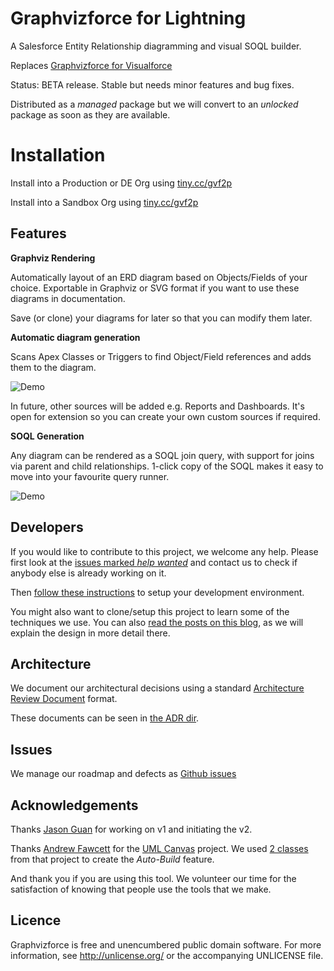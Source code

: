 # Graphvizforce for Lightning

A Salesforce Entity Relationship diagramming and visual SOQL builder.

Replaces [Graphvizforce for Visualforce](http://stevebuik.github.io/GraphVizForce)

Status: BETA release. Stable but needs minor features and bug fixes.

Distributed as a *managed* package but we will convert to an *unlocked* package as soon as they are available.

# Installation

Install into a Production or DE Org using [tiny.cc/gvf2p](https://tiny.cc/gvf2p)

Install into a Sandbox Org using [tiny.cc/gvf2p](https://tiny.cc/gvf2t)

## Features

**Graphviz Rendering**

Automatically layout of an ERD diagram based on Objects/Fields of your choice.
Exportable in Graphviz or SVG format if you want to use these diagrams in documentation.

Save (or clone) your diagrams for later so that you can modify them later.

**Automatic diagram generation**

Scans Apex Classes or Triggers to find Object/Field references and adds them to the diagram.

![Demo](doc/assets/auto-build-demo.gif)

In future, other sources will be added e.g. Reports and Dashboards.
It's open for extension so you can create your own custom sources if required.

**SOQL Generation**

Any diagram can be rendered as a SOQL join query, with support for joins via parent and child relationships.
1-click copy of the SOQL makes it easy to move into your favourite query runner.

![Demo](doc/assets/gvf2-demo.gif)

## Developers

If you would like to contribute to this project, we welcome any help.
Please first look at the [issues marked *help wanted*](https://github.com/stevebuik/Graphvizforce-Lightning/issues) and contact us to check if anybody else is already working on it.

Then [follow these instructions](https://github.com/stevebuik/Graphvizforce-Lightning/tree/master/doc/development.md) to setup your development environment.

You might also want to clone/setup this project to learn some of the techniques we use.
You can also [read the posts on this blog](http://stevebuikhuizen.online), as we will explain the design in more detail there.

## Architecture

We document our architectural decisions using a standard [Architecture Review Document](http://thinkrelevance.com/blog/2011/11/15/documenting-architecture-decisions) format.

These documents can be seen in [the ADR dir](https://github.com/stevebuik/Graphvizforce-Lightning/tree/master/doc/ADR).

## Issues

We manage our roadmap and defects as [Github issues](https://github.com/stevebuik/Graphvizforce-Lightning/issues)

## Acknowledgements

Thanks [Jason Guan](https://www.linkedin.com/in/jason-guan-3463a939/) for working on v1 and initiating the v2.

Thanks [Andrew Fawcett](https://www.linkedin.com/in/andyfawcett/) for the [UML Canvas](https://github.com/afawcett/apex-umlcanvas) project. We used [2 classes](https://github.com/stevebuik/Graphvizforce-Lightning/blob/master/graphviz/main/default/classes/ToolingAPI.cls) from that project to create the *Auto-Build* feature.

And thank you if you are using this tool. We volunteer our time for the satisfaction of knowing that people use the tools that we make.

## Licence

Graphvizforce is free and unencumbered public domain software. For more information, see http://unlicense.org/ or the accompanying UNLICENSE file.